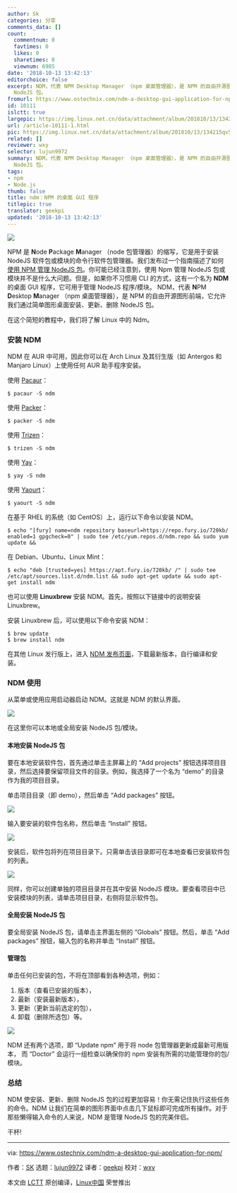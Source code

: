 ```yaml
---
author: Sk
categories: 分享
comments_data: []
count:
  commentnum: 0
  favtimes: 0
  likes: 0
  sharetimes: 0
  viewnum: 6985
date: '2018-10-13 13:42:13'
editorchoice: false
excerpt: NDM，代表 NPM Desktop Manager （npm 桌面管理器），是 NPM 的自由开源图形前端，它允许我们通过简单图形桌面安装、更新、删除
  NodeJS 包。
fromurl: https://www.ostechnix.com/ndm-a-desktop-gui-application-for-npm/
id: 10111
islctt: true
largepic: https://img.linux.net.cn/data/attachment/album/201810/13/134215qv5yx85j45xq8qws.png
url: /article-10111-1.html
pic: https://img.linux.net.cn/data/attachment/album/201810/13/134215qv5yx85j45xq8qws.png.thumb.jpg
related: []
reviewer: wxy
selector: lujun9972
summary: NDM，代表 NPM Desktop Manager （npm 桌面管理器），是 NPM 的自由开源图形前端，它允许我们通过简单图形桌面安装、更新、删除
  NodeJS 包。
tags:
- npm
- Node.js
thumb: false
title: ndm：NPM 的桌面 GUI 程序
titlepic: true
translator: geekpi
updated: '2018-10-13 13:42:13'
---
```


![](/data/attachment/album/201810/13/134215qv5yx85j45xq8qws.png)


NPM 是 **N**ode **P**ackage **M**anager （node 包管理器）的缩写，它是用于安装 NodeJS 软件包或模块的命令行软件包管理器。我们发布过一个指南描述了如何[使用 NPM 管理 NodeJS 包](https://www.ostechnix.com/manage-nodejs-packages-using-npm/)。你可能已经注意到，使用 Npm 管理 NodeJS 包或模块并不是什么大问题。但是，如果你不习惯用 CLI 的方式，这有一个名为 **NDM** 的桌面 GUI 程序，它可用于管理 NodeJS 程序/模块。 NDM，代表 **N**PM **D**esktop **M**anager （npm 桌面管理器），是 NPM 的自由开源图形前端，它允许我们通过简单图形桌面安装、更新、删除 NodeJS 包。


在这个简短的教程中，我们将了解 Linux 中的 Ndm。


### 安装 NDM


NDM 在 AUR 中可用，因此你可以在 Arch Linux 及其衍生版（如 Antergos 和 Manjaro Linux）上使用任何 AUR 助手程序安装。


使用 [Pacaur](https://www.ostechnix.com/install-pacaur-arch-linux/)：



```
$ pacaur -S ndm
```

使用 [Packer](https://www.ostechnix.com/install-packer-arch-linux-2/)：



```
$ packer -S ndm
```

使用 [Trizen](https://www.ostechnix.com/trizen-lightweight-aur-package-manager-arch-based-systems/)：



```
$ trizen -S ndm
```

使用 [Yay](https://www.ostechnix.com/yay-found-yet-another-reliable-aur-helper/)：



```
$ yay -S ndm
```

使用 [Yaourt](https://www.ostechnix.com/install-yaourt-arch-linux/)：



```
$ yaourt -S ndm
```

在基于 RHEL 的系统（如 CentOS）上，运行以下命令以安装 NDM。



```
$ echo "[fury] name=ndm repository baseurl=https://repo.fury.io/720kb/ enabled=1 gpgcheck=0" | sudo tee /etc/yum.repos.d/ndm.repo && sudo yum update &&
```

在 Debian、Ubuntu、Linux Mint：



```
$ echo "deb [trusted=yes] https://apt.fury.io/720kb/ /" | sudo tee /etc/apt/sources.list.d/ndm.list && sudo apt-get update && sudo apt-get install ndm
```

也可以使用 **Linuxbrew** 安装 NDM。首先，按照以下链接中的说明安装 Linuxbrew。


安装 Linuxbrew 后，可以使用以下命令安装 NDM：



```
$ brew update
$ brew install ndm
```

在其他 Linux 发行版上，进入 [NDM 发布页面](https://github.com/720kb/ndm/releases)，下载最新版本，自行编译和安装。


### NDM 使用


从菜单或使用应用启动器启动 NDM。这就是 NDM 的默认界面。


![](/data/attachment/album/201810/13/134221mny88wyfy565f6dm.png)


在这里你可以本地或全局安装 NodeJS 包/模块。


#### 本地安装 NodeJS 包


要在本地安装软件包，首先通过单击主屏幕上的 “Add projects” 按钮选择项目目录，然后选择要保留项目文件的目录。例如，我选择了一个名为 “demo” 的目录作为我的项目目录。


单击项目目录（即 demo），然后单击 “Add packages” 按钮。


![](/data/attachment/album/201810/13/134222tjijj1uzo1cqc9le.png)


输入要安装的软件包名称，然后单击 “Install” 按钮。


![](/data/attachment/album/201810/13/134223v4uypdmop3kjujm5.png)


安装后，软件包将列在项目目录下。只需单击该目录即可在本地查看已安装软件包的列表。


![](/data/attachment/album/201810/13/134225dbsw78988hb2q9zz.png)


同样，你可以创建单独的项目目录并在其中安装 NodeJS 模块。要查看项目中已安装模块的列表，请单击项目目录，右侧将显示软件包。


#### 全局安装 NodeJS 包


要全局安装 NodeJS 包，请单击主界面左侧的 “Globals” 按钮。然后，单击 “Add packages” 按钮，输入包的名称并单击 “Install” 按钮。


#### 管理包


单击任何已安装的包，不将在顶部看到各种选项，例如：


1. 版本（查看已安装的版本），
2. 最新（安装最新版本），
3. 更新（更新当前选定的包），
4. 卸载（删除所选包）等。


![](/data/attachment/album/201810/13/134226t2h1x0f1i1vix1hh.png)


NDM 还有两个选项，即 “Update npm” 用于将 node 包管理器更新成最新可用版本， 而 “Doctor” 会运行一组检查以确保你的 npm 安装有所需的功能管理你的包/模块。


### 总结


NDM 使安装、更新、删除 NodeJS 包的过程更加容易！你无需记住执行这些任务的命令。NDM 让我们在简单的图形界面中点击几下鼠标即可完成所有操作。对于那些懒得输入命令的人来说，NDM 是管理 NodeJS 包的完美伴侣。


干杯!




---


via: <https://www.ostechnix.com/ndm-a-desktop-gui-application-for-npm/>


作者：[SK](https://www.ostechnix.com/author/sk/) 选题：[lujun9972](https://github.com/lujun9972) 译者：[geekpi](https://github.com/geekpi) 校对：[wxy](https://github.com/wxy)


本文由 [LCTT](https://github.com/LCTT/TranslateProject) 原创编译，[Linux中国](https://linux.cn/) 荣誉推出